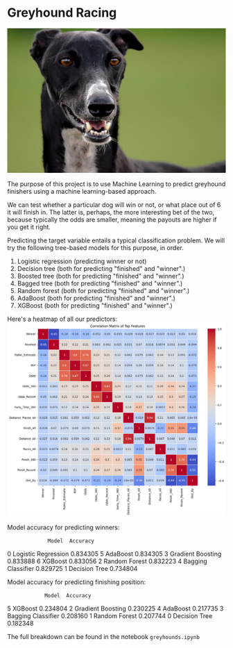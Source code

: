 # Greyhound Racing

![alt text](greyhound-stock-image.jpg)

The purpose of this project is to use Machine Learning to predict greyhound finishers using a machine learning-based approach.

We can test whether a particular dog will win or not, or what place out of 6 it will finish in. The latter is, perhaps, the more interesting bet of the two, because typically the odds are smaller, meaning the payouts are higher if you get it right.

Predicting the target variable entails a typical classification problem. We will try the following tree-based models for this purpose, in order.
1. Logistic regression (predicting winner or not)
2. Decision tree (both for predicting "finished" and "winner".)
3. Boosted tree (both for predicting "finished" and "winner".)
4. Bagged tree (both for predicting "finished" and "winner".)
5. Random forest (both for predicting "finished" and "winner".)
6. AdaBoost (both for predicting "finished" and "winner".)
7. XGBoost (both for predicting "finished" and "winner".)

Here's a heatmap of all our predictors:
![alt text](image.png)

Model accuracy for predicting winners:

                 Model  Accuracy
0  Logistic Regression  0.834305
5             AdaBoost  0.834305
3    Gradient Boosting  0.833888
6              XGBoost  0.833056
2        Random Forest  0.832223
4   Bagging Classifier  0.829725
1        Decision Tree  0.734804

Model accuracy for predicting finishing position:

                Model  Accuracy
5             XGBoost  0.234804
2   Gradient Boosting  0.230225
4            AdaBoost  0.217735
3  Bagging Classifier  0.208160
1       Random Forest  0.207744
0       Decision Tree  0.182348

The full breakdown can be found in the notebook `greyhounds.ipynb`